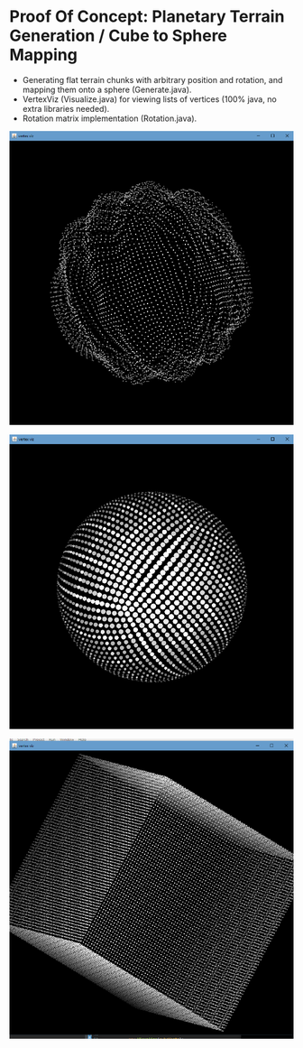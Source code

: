 # Proof Of Concept: Planetary Terrain Generation / Cube to Sphere Mapping
- Generating flat terrain chunks with arbitrary position and rotation, and mapping them onto a sphere (Generate.java). 
- VertexViz (Visualize.java) for viewing lists of vertices (100% java, no extra libraries needed). 
- Rotation matrix implementation (Rotation.java). 

![noisy sphere](/screenshots/noisy-sphere-verts.png "noisy sphere")

![sphere](/screenshots/sphere-verts.png "sphere")

![cube](/screenshots/cube-verts.png "cube")
